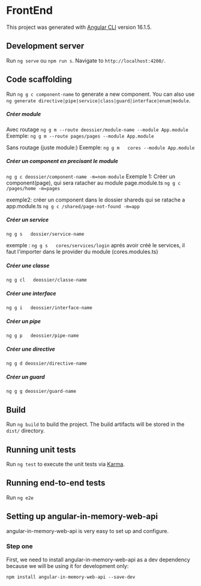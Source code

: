 # FrontEnd

This project was generated with [Angular CLI](https://github.com/angular/angular-cli) version 16.1.5.

## Development server

Run `ng serve` ou `npm run s`. Navigate to `http://localhost:4200/`.  

## Code scaffolding

Run `ng g c component-name` to generate a new component. You can also use `ng generate directive|pipe|service|class|guard|interface|enum|module`.

##### Créer module
Avec  routage
`ng g m --route deossier/module-name --module App.module`
Exemple:
`ng g m --route pages/pages --module App.module`

Sans routage (juste module:)
Exemple: 
`ng g m   cores --module App.module`
##### Créer un component en precisant le module
`ng g c deossier/component-name -m=nom-module`
Exemple 1: Créer un component(page), qui sera ratacher au module page.module.ts
`ng g c /pages/home -m=pages `

exemple2: créer un component dans le dossier shareds qui se ratache a app.module.ts
`ng g c /shared/page-not-found -m=app`
##### Créer un service
`ng g s   dossier/service-name`

exemple : `ng g s   cores/services/login`
aprés avoir créé le services, il faut l'importer dans le provider du module
(cores.modules.ts)
##### Créer une classe
`ng g cl   deossier/classe-name`
##### Créer une interface
`ng g i   deossier/interface-name`
##### Créer un pipe
`ng g p   deossier/pipe-name`
##### Créer une directive
`ng g d deossier/directive-name`
##### Créer un guard
`ng g g deossier/guard-name`
## Build

Run `ng build` to build the project. The build artifacts will be stored in the `dist/` directory.

## Running unit tests

Run `ng test` to execute the unit tests via [Karma](https://karma-runner.github.io).

## Running end-to-end tests

Run `ng e2e`  

## Setting up angular-in-memory-web-api
angular-in-memory-web-api is very easy to set up and configure.

### Step one
First, we need to install angular-in-memory-web-api as a dev dependency because we will be using it for development only:

```npm install angular-in-memory-web-api --save-dev```
